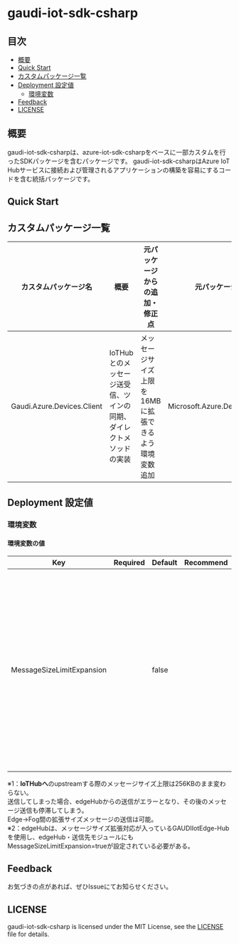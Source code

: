 # gaudi-iot-sdk-csharp

## 目次

* [概要](#概要)
* [Quick Start](#quick-start)
* [カスタムパッケージ一覧](#カスタムパッケージ一覧)
* [Deployment 設定値](#deployment-設定値)
  * [環境変数](#環境変数)
* [Feedback](#feedback)
* [LICENSE](#license)

## 概要
gaudi-iot-sdk-csharpは、azure-iot-sdk-csharpをベースに一部カスタムを行ったSDKパッケージを含むパッケージです。
gaudi-iot-sdk-csharpはAzure IoT Hubサービスに接続および管理されるアプリケーションの構築を容易にするコードを含む統括パッケージです。

## Quick Start


## カスタムパッケージ一覧

| カスタムパッケージ名                 | 概要                                                         | 元パッケージからの追加・修正点                                  | 元パッケージ名                                   | 元バージョン |
| ---------------------------------- | ------------------------------------------------------------ | ------------------------------------------------------------  | ----------------------------------------------- | ------- |
| Gaudi.Azure.Devices.Client         | IoTHubとのメッセージ送受信、ツインの同期、ダイレクトメソッドの実装 | メッセージサイズ上限を16MBに拡張できるよう環境変数追加 | Microsoft.Azure.Devices.Client                  | 1.42.3 |



## Deployment 設定値

### 環境変数

#### 環境変数の値

| Key                       | Required | Default | Recommend | Description                                                     |
| ------------------------- | -------- | ------- | --------- | ---------------------------------------------------------------- |
| MessageSizeLimitExpansion |          | false   |           | モジュール間のメッセージサイズの上限拡張指定。<br>["true", "false"]<br>true：メッセージサイズ上限が拡張され16MBになる(※1,2)。<br>false：メッセージサイズ上限はデフォルトの256KBになる。 |

※1：**IoTHubへ**のupstreamする際のメッセージサイズ上限は256KBのまま変わらない。<br>
送信してしまった場合、edgeHubからの送信がエラーとなり、その後のメッセージ送信も停滞してしまう。<br>
Edge→Fog間の拡張サイズメッセージの送信は可能。<br>
※2：edgeHubは、メッセージサイズ拡張対応が入っているGAUDIIotEdge-Hubを使用し、edgeHub・送信先モジュールにもMessageSizeLimitExpansion=trueが設定されている必要がある。<br>


## Feedback
お気づきの点があれば、ぜひIssueにてお知らせください。

## LICENSE
gaudi-iot-sdk-csharp is licensed under the MIT License, see the [LICENSE](LICENSE) file for details.